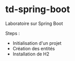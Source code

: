 # td-spring-boot
Laboratoire sur Spring Boot

Steps :
* Initialisation d'un projet
* Création des entités
* Installation de H2
